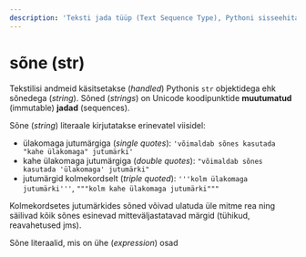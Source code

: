 ```yaml
---
description: 'Teksti jada tüüp (Text Sequence Type), Pythoni sisseehitatud andmetüüp.'
---
```


# sõne \(str\)

Tekstilisi andmeid käsitsetakse \(_handled_\) Pythonis `str` objektidega ehk sõnedega \(_string_\). Sõned \(_strings_\) on Unicode koodipunktide **muutumatud** \(immutable\) **jadad** \(sequences\).

Sõne \(_string_\) literaale kirjutatakse erinevatel viisidel:

* ülakomaga jutumärgiga \(_single quotes_\): `'võimaldab sõnes kasutada "kahe ülakomaga" jutumärki'`
* kahe ülakomaga jutumärgiga \(_double quotes_\): `"võimaldab sõnes kasutada 'ülakomaga' jutumärki"`
* jutumärgid kolmekordselt \(_triple quoted_\): `'''kolm ülakomaga jutumärki'''`, `"""kolm kahe ülakomaga jutumärki"""`

Kolmekordsetes jutumärkides sõned võivad ulatuda üle mitme rea ning säilivad kõik sõnes esinevad mitteväljastatavad märgid \(tühikud, reavahetused jms\).

Sõne literaalid, mis  on ühe \(_expression_\) osad

